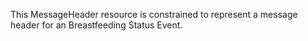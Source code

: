 This MessageHeader resource is constrained to represent a message header for an Breastfeeding Status Event.